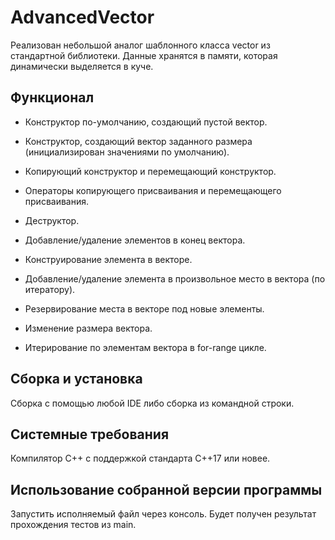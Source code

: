 # AdvancedVector

Реализован небольшой аналог шаблонного класса vector из стандартной библиотеки.
Данные хранятся в памяти, которая динамически выделяется в куче.

## Функционал

* Конструктор по-умолчанию, создающий пустой вектор.

* Конструктор, создающий вектор заданного размера (инициализирован значениями по умолчанию).

* Копирующий конструктор и перемещающий конструктор.

* Операторы копирующего присваивания и перемещающего присваивания.
  
* Деструктор.

* Добавление/удаление элементов в конец вектора.

* Конструирование элемента в векторе.

* Добавление/удаление элемента в произвольное место в вектора (по итератору).

* Резервирование места в векторе под новые элементы.

* Изменение размера вектора.

* Итерирование по элементам вектора в for-range цикле.

## Сборка и установка

Сборка с помощью любой IDE либо сборка из командной строки.

## Системные требования

Компилятор С++ с поддержкой стандарта C++17 или новее.

## Использование собранной версии программы

Запустить исполняемый файл через консоль. Будет получен результат прохождения тестов из main.
